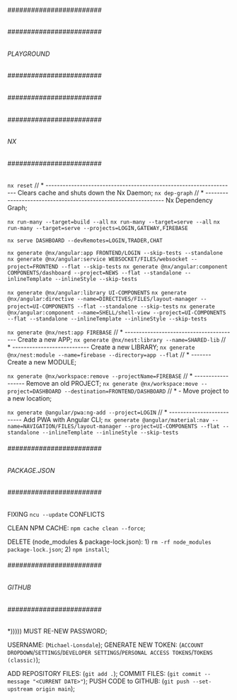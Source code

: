 ###### ######################## ######
###### ######################## ######
######        PLAYGROUND        ######
###### ######################## ######
###### ######################## ######



###### ######################## ######
######            NX            ######
###### ######################## ######

`nx reset` // * ------------------------------------------------------------------- Clears cache and shuts down the Nx Daemon;
`nx dep-graph` // * --------------------------------------------------------------- Nx Dependency Graph;

`nx run-many --target=build --all`
`nx run-many --target=serve --all`
`nx run-many --target=serve --projects=LOGIN,GATEWAY,FIREBASE`

`nx serve DASHBOARD --devRemotes=LOGIN,TRADER,CHAT`

`nx generate @nx/angular:app FRONTEND/LOGIN --skip-tests --standalone`
`nx generate @nx/angular:service WEBSOCKET/FILES/websocket --project=FRONTEND --flat --skip-tests`
`nx generate @nx/angular:component COMPONENTS/dashboard --project=NEWS --flat --standalone --inlineTemplate --inlineStyle --skip-tests`

`nx generate @nx/angular:library UI-COMPONENTS`
`nx generate @nx/angular:directive --name=DIRECTIVES/FILES/layout-manager --project=UI-COMPONENTS --flat --standalone --skip-tests`
`nx generate @nx/angular:component --name=SHELL/shell-view --project=UI-COMPONENTS --flat --standalone --inlineTemplate --inlineStyle --skip-tests`

`nx generate @nx/nest:app FIREBASE` // * ---------------------------------------- Create a new APP;
`nx generate @nx/nest:library --name=SHARED-lib` // * --------------------------- Create a new LIBRARY;
`nx generate @nx/nest:module --name=firebase --directory=app --flat` // * ------- Create a new MODULE;

`nx generate @nx/workspace:remove --projectName=FIREBASE` // * ------------------ Remove an old PROJECT;
`nx generate @nx/workspace:move --project=DASHBOARD --destination=FRONTEND/DASHBOARD` // * - Move project to a new location;

`nx generate @angular/pwa:ng-add --project=LOGIN` // * -------------------------- Add PWA with Angular CLI;
`nx generate @angular/material:nav --name=NAVIGATION/FILES/layout-manager --project=UI-COMPONENTS --flat --standalone --inlineTemplate --inlineStyle --skip-tests`

###### ######################## ######
######       PACKAGE.JSON       ######
###### ######################## ######

FIXING `ncu --update` CONFLICTS

CLEAN NPM CACHE: `npm cache clean --force`;
    
DELETE (node_modules & package-lock.json):
    1) `rm -rf node_modules package-lock.json`;
    2) `npm install`;

###### ######################## ######
######          GITHUB          ######
###### ######################## ######

*))))) MUST RE-NEW PASSWORD; 

USERNAME: (`Michael-Lonsdale`);
GENERATE NEW TOKEN: (`ACCOUNT DROPDOWN`/`SETTINGS`/`DEVELOPER SETTINGS`/`PERSONAL ACCESS TOKENS`/`TOKENS (classic)`);

ADD REPOSITORY FILES: (`git add .`);
COMMIT FILES: (`git commit --message "<CURRENT DATE>"`);
PUSH CODE to GITHUB: (`git push --set-upstream origin main`);
